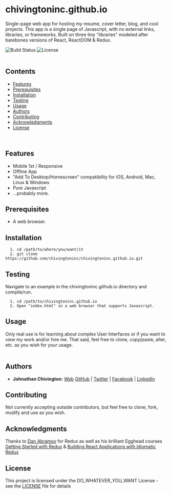 # chivingtoninc.github.io
Single-page web app for hosting my resume, cover letter, blog, and cool projects. This app is a single page of Javascript, with no external links, libraries, or frameworks. Built on three tiny "libraries" modeled after barebones versions of React, ReactDOM & Redux.


![Build Status](https://img.shields.io/badge/build-NOT_Stable-red.svg)
![License](https://img.shields.io/badge/license-DO_WHATEVER_YOU_WANT-green.svg)
<br/><br/>

## Contents
* [Features](https://github.com/chivingtoninc/chivingtoninc.github.io#features)
* [Prerequisites](https://github.com/chivingtoninc/chivingtoninc.github.io#prerequisites)
* [Installation](https://github.com/chivingtoninc/chivingtoninc.github.io#installation)
* [Testing](https://github.com/chivingtoninc/chivingtoninc.github.io#testing)
* [Usage](https://github.com/chivingtoninc/chivingtoninc.github.io#usage)
* [Authors](https://github.com/chivingtoninc/chivingtoninc.github.io#authors)
* [Contributing](https://github.com/chivingtoninc/chivingtoninc.github.io#contributing)
* [Acknowledgments](https://github.com/chivingtoninc/chivingtoninc.github.io#acknowledgments)
* [License](https://github.com/chivingtoninc/chivingtoninc.github.io#license)
<br/>

## Features
 * Mobile 1st / Responsive
 * Offline App
 * "Add To Desktop/Homescreen" compatibility for iOS, Android, Mac, Linux & Windows
 * Pure Javascript
 * ...probably more.

## Prerequisites
  * A web browser.

## Installation
```
  1. cd /path/to/where/you/want/it
  2. git clone https://github.com/chivingtoninc/chivingtoninc.github.io.git
```

## Testing
Navigate to an example in the chivingtoninc.github.io directory and compile/run.
```
  1. cd /path/to/chivingtoninc.github.io
  2. Open "index.html" in a web browser that supports Javascript.
```

## Usage
Only real use is for learning about complex User Interfaces or if you want to view my work and/or hire me. That said, feel free to clone, copy/paste, alter, etc. as you wish for your usage.
<br/><br/>


## Authors
* **Johnathan Chivington:** [Web](https://chivingtoninc.github.io) [GitHub](https://github.com/chivingtoninc) | [Twitter](https://twitter.com/chivingtoninc) | [Facebook](https://facebook.com/chivingtoninc) | [LinkedIn](https://www.linkedin.com/in/johnathan-chivington/)

## Contributing
Not currently accepting outside contributors, but feel free to clone, fork, modify and use as you wish.

## Acknowledgments
Thanks to [Dan Abramov](https://github.com/gaearon) for Redux as well as his brilliant Egghead courses [Getting Started with Redux](https://egghead.io/courses/getting-started-with-redux) & [Building React Applications with Idiomatic Redux](https://egghead.io/courses/building-react-applications-with-idiomatic-redux)

## License
This project is licensed under the DO_WHATEVER_YOU_WANT License - see the [LICENSE](https://github.com/chivingtoninc/Data-Structures-C/blob/master/LICENSE) file for details
<br/><br/>
